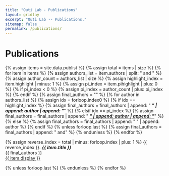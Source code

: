 ```yaml
---
title: "Outi Lab - Publications"
layout: gridlay
excerpt: "Outi Lab -- Publications."
sitemap: false
permalink: /publications/
---
```


# Publications

{% assign items = site.data.publist %}
{% assign total = items | size %}
{% for item in items %}
  {% assign authors_list = item.authors | split: " and " %}
  {% assign author_count = authors_list | size %}
  {% assign highlight_index = item.highlight | minus: 1 %}
  {% assign pi_index = item.pihighlight | plus: 0 %}
  {% if pi_index < 0 %}
    {% assign pi_index = author_count | plus: pi_index %}
  {% endif %}
  {% assign final_authors = "" %}
  {% for author in authors_list %}
    {% assign idx = forloop.index0 %}
    {% if idx == highlight_index %}
      {% assign final_authors = final_authors | append: " <strong><em>" | append: author | append: "</em></strong>" %}
    {% elsif idx == pi_index %}
      {% assign final_authors = final_authors | append: " <strong><u><em>" | append: author | append: "</em></u></strong>" %}
    {% else %}
      {% assign final_authors = final_authors | append: " " | append: author %}
    {% endif %}
    {% unless forloop.last %}
      {% assign final_authors = final_authors | append: " and" %}
    {% endunless %}
  {% endfor %}

  {% assign reverse_index = total | minus: forloop.index | plus: 1 %}
  {{ reverse_index }}. **_{{ item.title }}_**  
  {{ final_authors }}  
  <a href="{{ item.url }}">{{ item.display }}</a>

  {% unless forloop.last %}
  {% endunless %}
{% endfor %}

